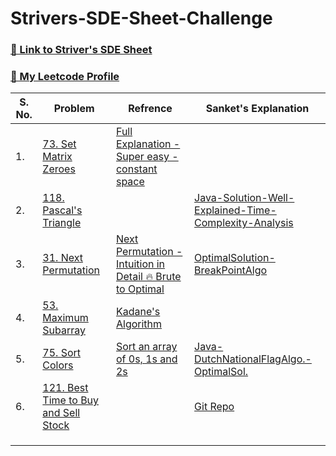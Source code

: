 # Strivers-SDE-Sheet-Challenge
### [🔗 Link to Striver's SDE Sheet](https://takeuforward.org/interviews/strivers-sde-sheet-top-coding-interview-problems/)
### [🔗 My Leetcode Profile](https://www.leetcode.com/creativeindex)

|S. No.|Problem|Refrence|Sanket's Explanation|
|---|---|---|---|
|1.|[73. Set Matrix Zeroes](https://leetcode.com/problems/set-matrix-zeroes/)|[Full Explanation - Super easy - constant space](https://leetcode.com/problems/set-matrix-zeroes/discuss/3472518/Full-Explanation-oror-Super-easy-oror-constant-space)|[]()|
|2.|[118. Pascal's Triangle](https://leetcode.com/problems/pascals-triangle/)|[]()|[Java-Solution-Well-Explained-Time-Complexity-Analysis](https://leetcode.com/problems/pascals-triangle/discuss/3610806/Java-Solution-Well-Explained-Time-Complexity-Analysis)|
|3.|[31. Next Permutation](https://leetcode.com/problems/next-permutation/)|[Next Permutation - Intuition in Detail 🔥 Brute to Optimal](https://www.youtube.com/watch?v=JDOXKqF60RQ&ab_channel=takeUforward)|[OptimalSolution-BreakPointAlgo](https://leetcode.com/problems/next-permutation/discuss/3619838/Java-TC-O(N)-SC-O(1)-OptimalSolution)|
|4.|[53. Maximum Subarray](https://leetcode.com/problems/maximum-subarray/)|[Kadane's Algorithm](https://www.youtube.com/watch?v=AHZpyENo7k4&ab_channel=takeUforward)|[]()|
|5.|[75. Sort Colors](https://leetcode.com/problems/sort-colors/submissions/)|[Sort an array of 0s, 1s and 2s](https://takeuforward.org/data-structure/sort-an-array-of-0s-1s-and-2s/)|[Java-DutchNationalFlagAlgo.-OptimalSol.](https://leetcode.com/problems/sort-colors/discuss/3615230/Java-DutchNationalFlagAlgo.-OptimalSol.)|
|6.|[121. Best Time to Buy and Sell Stock](https://leetcode.com/problems/best-time-to-buy-and-sell-stock/)|[]()|[Git Repo](https://github.com/Sanket9831/Strivers-SDE-Sheet-Challenge/blob/main/Day-2/6.%20Best-Time-to-Buy-and-Sell-Stock.java)|
||[]()|[]()|[]()|
||[]()|[]()|[]()|
||[]()|[]()|[]()|
